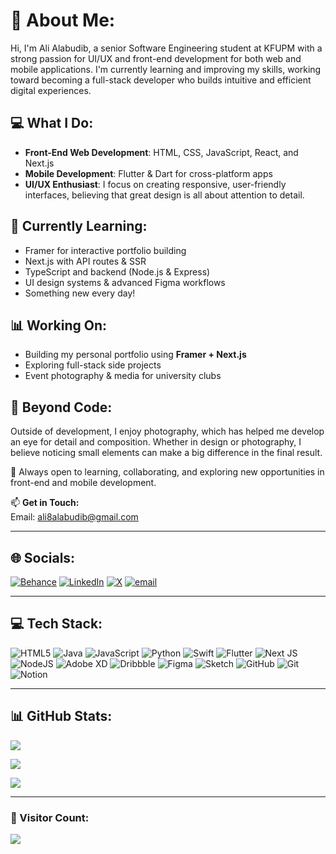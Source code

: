 # 👋 About Me:
Hi, I'm Ali Alabudib, a senior Software Engineering student at KFUPM with a strong passion for UI/UX and front-end development for both web and mobile applications. I'm currently learning and improving my skills, working toward becoming a full-stack developer who builds intuitive and efficient digital experiences.

## 💻 What I Do:
- **Front-End Web Development**: HTML, CSS, JavaScript, React, and Next.js  
- **Mobile Development**: Flutter & Dart for cross-platform apps  
- **UI/UX Enthusiast**: I focus on creating responsive, user-friendly interfaces, believing that great design is all about attention to detail.

## 📆 Currently Learning:
- Framer for interactive portfolio building  
- Next.js with API routes & SSR  
- TypeScript and backend (Node.js & Express)  
- UI design systems & advanced Figma workflows  
- Something new every day!

## 📊 Working On:
- Building my personal portfolio using **Framer + Next.js**  
- Exploring full-stack side projects  
- Event photography & media for university clubs  

## 📸 Beyond Code:
Outside of development, I enjoy photography, which has helped me develop an eye for detail and composition. Whether in design or photography, I believe noticing small elements can make a big difference in the final result.

🚀 Always open to learning, collaborating, and exploring new opportunities in front-end and mobile development.

📫 **Get in Touch:**  
Email: ali8alabudib@gmail.com

---

## 🌐 Socials:
[![Behance](https://img.shields.io/badge/Behance-1769ff?logo=behance&logoColor=white)](https://www.behance.net/aliabudib)
[![LinkedIn](https://img.shields.io/badge/LinkedIn-%230077B5.svg?logo=linkedin&logoColor=white)](https://linkedin.com/in/alialabudib)
[![X](https://img.shields.io/badge/X-black.svg?logo=X&logoColor=white)](https://x.com/AliAlabudib)
[![email](https://img.shields.io/badge/Email-D14836?logo=gmail&logoColor=white)](mailto:ali8alabudib@gmail.com)

---

## 💻 Tech Stack:
![HTML5](https://img.shields.io/badge/html5-%23E34F26.svg?style=for-the-badge&logo=html5&logoColor=white)
![Java](https://img.shields.io/badge/java-%23ED8B00.svg?style=for-the-badge&logo=openjdk&logoColor=white)
![JavaScript](https://img.shields.io/badge/javascript-%23323330.svg?style=for-the-badge&logo=javascript&logoColor=%23F7DF1E)
![Python](https://img.shields.io/badge/python-3670A0?style=for-the-badge&logo=python&logoColor=ffdd54)
![Swift](https://img.shields.io/badge/swift-F54A2A?style=for-the-badge&logo=swift&logoColor=white)
![Flutter](https://img.shields.io/badge/Flutter-%2302569B.svg?style=for-the-badge&logo=Flutter&logoColor=white)
![Next JS](https://img.shields.io/badge/Next-black?style=for-the-badge&logo=next.js&logoColor=white)
![NodeJS](https://img.shields.io/badge/node.js-6DA55F?style=for-the-badge&logo=node.js&logoColor=white)
![Adobe XD](https://img.shields.io/badge/Adobe%20XD-FF61F6?style=for-the-badge&logo=Adobe%20XD&logoColor=white)
![Dribbble](https://img.shields.io/badge/Dribbble-EA4C89?style=for-the-badge&logo=dribbble&logoColor=white)
![Figma](https://img.shields.io/badge/figma-%23F24E1E.svg?style=for-the-badge&logo=figma&logoColor=white)
![Sketch](https://img.shields.io/badge/Sketch-FFB387?style=for-the-badge&logo=sketch&logoColor=black)
![GitHub](https://img.shields.io/badge/github-%23121011.svg?style=for-the-badge&logo=github&logoColor=white)
![Git](https://img.shields.io/badge/git-%23F05033.svg?style=for-the-badge&logo=git&logoColor=white)
![Notion](https://img.shields.io/badge/Notion-%23000000.svg?style=for-the-badge&logo=notion&logoColor=white)

---

## 📊 GitHub Stats:
![](https://github-readme-stats.vercel.app/api?username=AliAlabudib&theme=one_dark_pro&hide_border=true&include_all_commits=true&count_private=true)

![](https://nirzak-streak-stats.vercel.app/?user=AliAlabudib&theme=one_dark_pro&hide_border=true)

![](https://github-readme-stats.vercel.app/api/top-langs/?username=AliAlabudib&theme=one_dark_pro&hide_border=true&layout=compact)

---

### 👀 Visitor Count:
[![](https://visitcount.itsvg.in/api?id=AliAlabudib&icon=0&color=0)](https://visitcount.itsvg.in)

<!-- Proudly created with GPRM ( https://gprm.itsvg.in ) -->

